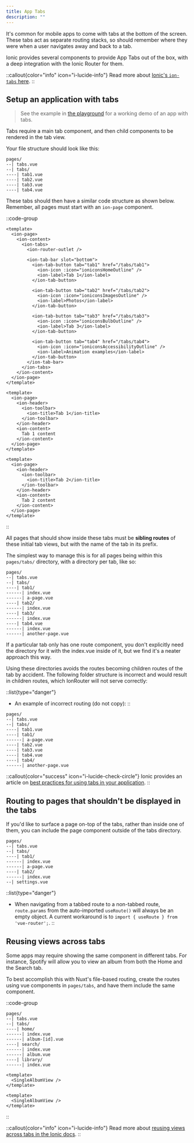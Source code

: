 ```yaml
---
title: App Tabs
description: ""
---
```


It's common for mobile apps to come with tabs at the bottom of the screen. These tabs act as separate routing stacks, so should remember where they were when a user navigates away and back to a tab.

Ionic provides several components to provide App Tabs out of the box, with a deep integration with the Ionic Router for them.

::callout{color="info" icon="i-lucide-info"}
Read more about [Ionic's `ion-tabs` here](https://ionicframework.com/docs/api/tabs).
::

## Setup an application with tabs

> See the example in [the playground](https://github.com/nuxt-modules/ionic/blob/main/playground) for a working demo of an app with tabs.

Tabs require a main tab component, and then child components to be rendered in the tab view.

Your file structure should look like this:

```text [pages/ directory]
pages/
--| tabs.vue
--| tabs/
----| tab1.vue
----| tab2.vue
----| tab3.vue
----| tab4.vue
```

These tabs should then have a similar code structure as shown below. Remember, all pages must start with an `ion-page` component.

::code-group

```vue [pages/tabs.vue]
<template>
  <ion-page>
    <ion-content>
      <ion-tabs>
        <ion-router-outlet />
        
        <ion-tab-bar slot="bottom">
          <ion-tab-button tab="tab1" href="/tabs/tab1">
            <ion-icon :icon="ioniconsHomeOutline" />
            <ion-label>Tab 1</ion-label>
          </ion-tab-button>

          <ion-tab-button tab="tab2" href="/tabs/tab2">
            <ion-icon :icon="ioniconsImagesOutline" />
            <ion-label>Photos</ion-label>
          </ion-tab-button>

          <ion-tab-button tab="tab3" href="/tabs/tab3">
            <ion-icon :icon="ioniconsBulbOutline" />
            <ion-label>Tab 3</ion-label>
          </ion-tab-button>

          <ion-tab-button tab="tab4" href="/tabs/tab4">
            <ion-icon :icon="ioniconsAccessibilityOutline" />
            <ion-label>Animation examples</ion-label>
          </ion-tab-button>
        </ion-tab-bar>
      </ion-tabs>
    </ion-content>
  </ion-page>
</template>
```

```vue [pages/tabs/tab1.vue]
<template>
  <ion-page>
    <ion-header>
      <ion-toolbar>
        <ion-title>Tab 1</ion-title>
      </ion-toolbar>
    </ion-header>
    <ion-content>
      Tab 1 content
    </ion-content>
  </ion-page>
</template>
```

```vue [pages/tabs/tab2.vue]
<template>
  <ion-page>
    <ion-header>
      <ion-toolbar>
        <ion-title>Tab 2</ion-title>
      </ion-toolbar>
    </ion-header>
    <ion-content>
      Tab 2 content
    </ion-content>
  </ion-page>
</template>
```

::


All pages that should show inside these tabs must be **sibling routes** of these initial tab views, but with the name of the tab in its prefix.

The simplest way to manage this is for all pages being within this `pages/tabs/` directory, with a directory per tab, like so:

```text [pages/ directory]
pages/
--| tabs.vue
--| tabs/
----| tab1/
------| index.vue
------| a-page.vue
----| tab2/
------| index.vue
----| tab3/
------| index.vue
----| tab4.vue
------| index.vue
------| another-page.vue
```

If a particular tab only has one route component, you don't explicitly need the directory for it with the index.vue inside
of it, but we find it's a neater approach this way.

Using these directories avoids the routes becoming children routes of the tab by accident. The following folder structure is incorrect and would result in children routes, which IonRouter will not serve correctly:

::list{type="danger"}
- An example of incorrect routing (do not copy):
::

```text [pages/ directory]
pages/
--| tabs.vue
--| tabs/
----| tab1.vue
----| tab1/
------| a-page.vue
----| tab2.vue
----| tab3.vue
----| tab4.vue
----| tab4/
------| another-page.vue
```

::callout{color="success" icon="i-lucide-check-circle"}
Ionic provides an article on [best practices for using tabs in your application](https://ionicframework.com/docs/vue/navigation#working-with-tabs).
::

## Routing to pages that shouldn't be displayed in the tabs

If you'd like to surface a page on-top of the tabs, rather than inside one of them, you can include the page component outside
of the tabs directory.

```text [pages/ directory]
pages/
--| tabs.vue
--| tabs/
----| tab1/
------| index.vue
------| a-page.vue
----| tab2/
------| index.vue
--| settings.vue
```

::list{type="danger"}
- When navigating from a tabbed route to a non-tabbed route, `route.params` from the auto-imported `useRoute()` will always be an empty object. A current workaround is to `import { useRoute } from 'vue-router';`.
::

## Reusing views across tabs

Some apps may require showing the same component in different tabs. For instance, Spotify will allow you to view an album from both the Home and the Search tab.

To best accomplish this with Nuxt's file-based routing, create the routes using vue components in `pages/tabs`, and have them include the same component.

::code-group
```text [pages/ directory]
pages/
--| tabs.vue
--| tabs/
----| home/
------| index.vue
------| album-[id].vue
----| search/
------| index.vue
------| album.vue
----| library/
------| index.vue
```

```vue [pages/home/album-{id}.vue]
<template>
  <SingleAlbumView />
</template>
```

```vue [pages/search/album-{id}.vue]
<template>
  <SingleAlbumView />
</template>
```
::

::callout{color="info" icon="i-lucide-info"}
Read more about [reusing views across tabs in the Ionic docs](https://ionicframework.com/docs/vue/navigation#switching-between-tabs).
::
